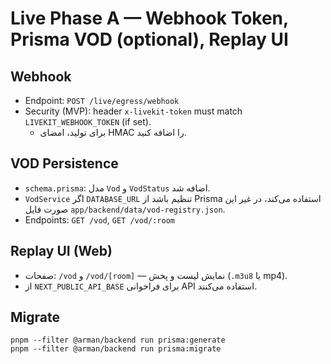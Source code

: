 # Live Phase A — Webhook Token, Prisma VOD (optional), Replay UI

## Webhook
- Endpoint: `POST /live/egress/webhook`
- Security (MVP): header `x-livekit-token` must match `LIVEKIT_WEBHOOK_TOKEN` (if set).
  - برای تولید، امضای HMAC را اضافه کنید.

## VOD Persistence
- `schema.prisma`: مدل `Vod` و `VodStatus` اضافه شد.
- `VodService` اگر `DATABASE_URL` تنظیم باشد از Prisma استفاده می‌کند، در غیر این صورت فایل `app/backend/data/vod-registry.json`.
- Endpoints: `GET /vod`, `GET /vod/:room`

## Replay UI (Web)
- صفحات: `/vod` و `/vod/[room]` — نمایش لیست و پخش (`.m3u8` یا mp4).
- از `NEXT_PUBLIC_API_BASE` برای فراخوانی API استفاده می‌کنند.

## Migrate
```
pnpm --filter @arman/backend run prisma:generate
pnpm --filter @arman/backend run prisma:migrate
```
